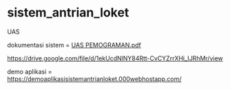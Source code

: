 # sistem_antrian_loket
UAS



 dokumentasi sistem = [UAS PEMOGRAMAN.pdf](https://github.com/megaselvinadengak/sistem_antrian_loket/files/6855311/UAS.PEMOGRAMAN.pdf)


https://drive.google.com/file/d/1ekUcdNlNY84Rtt-CvCYZrrXHi_IJRhMr/view 



demo aplikasi  =  https://demoaplikasisistemantrianloket.000webhostapp.com/
